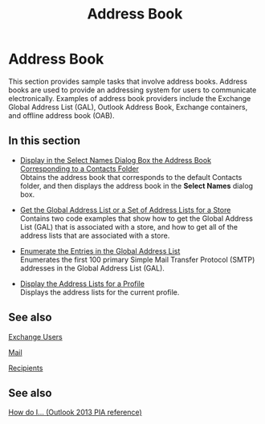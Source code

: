 ﻿---
title: Address Book
TOCTitle: Address Book
ms:assetid: 1677a3d3-3994-49b6-ba31-e41f2a2e1e2f
ms:mtpsurl: https://msdn.microsoft.com/en-us/library/Ff184590(v=office.15)
ms:contentKeyID: 55119798
ms.date: 07/24/2014
mtps_version: v=office.15
---

# Address Book

This section provides sample tasks that involve address books. Address books are used to provide an addressing system for users to communicate electronically. Examples of address book providers include the Exchange Global Address List (GAL), Outlook Address Book, Exchange containers, and offline address book (OAB).

## In this section

  - [Display in the Select Names Dialog Box the Address Book Corresponding to a Contacts Folder](how-to-display-in-the-select-names-dialog-box-the-address-book-corresponding-to-a-contacts-folder.md)  
    Obtains the address book that corresponds to the default Contacts folder, and then displays the address book in the **Select Names** dialog box.

  - [Get the Global Address List or a Set of Address Lists for a Store](how-to-get-the-global-address-list-or-a-set-of-address-lists-for-a-store.md)  
    Contains two code examples that show how to get the Global Address List (GAL) that is associated with a store, and how to get all of the address lists that are associated with a store.

  - [Enumerate the Entries in the Global Address List](how-to-enumerate-the-entries-in-the-global-address-list.md)  
    Enumerates the first 100 primary Simple Mail Transfer Protocol (SMTP) addresses in the Global Address List (GAL).

  - [Display the Address Lists for a Profile](how-to-display-the-address-lists-for-a-profile.md)  
    Displays the address lists for the current profile.

## See also

[Exchange Users](exchange-users.md)

[Mail](mail.md)

[Recipients](recipients.md)

## See also



[How do I... (Outlook 2013 PIA reference)](how-do-i-outlook-2013-pia-reference.md)

